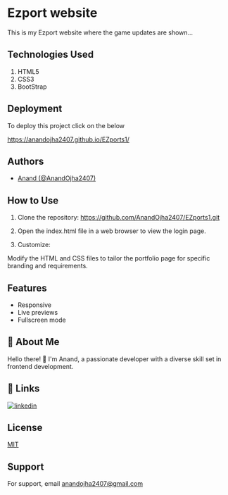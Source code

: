 
# Ezport website 

This is my Ezport website where the game updates are shown...


## Technologies Used

1. HTML5  
2. CSS3
3. BootStrap

## Deployment

To deploy this project click on the below 

https://anandojha2407.github.io/EZports1/

## Authors

- [Anand (@AnandOjha2407)](https://www.github.com/AnandOjha2407)


## How to Use
1. Clone the repository:
https://github.com/AnandOjha2407/EZports1.git

2. Open the index.html file in a web browser to view the login page.

3. Customize:

Modify the HTML and CSS files to tailor the portfolio page for specific branding and requirements.
## Features

- Responsive
- Live previews
- Fullscreen mode



## 🚀 About Me
Hello there! 👋 I'm Anand, a passionate developer with a diverse skill set in frontend development. 

## 🔗 Links

[![linkedin](https://img.shields.io/badge/linkedin-0A66C2?style=for-the-badge&logo=linkedin&logoColor=white)](https://www.linkedin.com/in/anand-ojha-398052247/)






## License

[MIT](https://choosealicense.com/licenses/mit/)


## Support

For support, email anandojha2407@gmail.com

